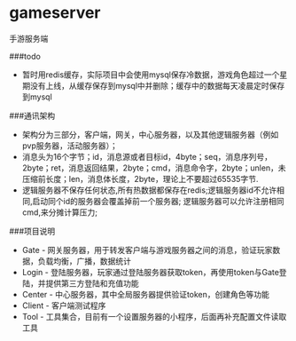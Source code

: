 # gameserver
手游服务端

###todo
* 暂时用redis缓存，实际项目中会使用mysql保存冷数据，游戏角色超过一个星期没有上线，从缓存保存到mysql中并删除；缓存中的数据每天凌晨定时保存到mysql

###通讯架构
* 架构分为三部分，客户端，网关，中心服务器，以及其他逻辑服务器（例如pvp服务器，活动服务器）；
* 消息头为16个字节；id，消息源或者目标id，4byte；seq，消息序列号，2byte；ret，消息返回结果，2byte；cmd，消息命令字，2byte；unlen，未压缩前长度；len，消息体长度，2byte，理论上不要超过65535字节.
* 逻辑服务器不保存任何状态,所有热数据都保存在redis;逻辑服务器id不允许相同,启动同个id的服务器会覆盖掉前一个服务器; 逻辑服务器可以允许注册相同cmd,来分摊计算压力;

###项目说明
* Gate - 网关服务器，用于转发客户端与游戏服务器之间的消息，验证玩家数据，负载均衡，广播，数据统计
* Login - 登陆服务器，玩家通过登陆服务器获取token，再使用token与Gate登陆，并提供第三方登陆和充值功能
* Center - 中心服务器，其中全局服务器提供验证token，创建角色等功能
* Client - 客户端测试程序
* Tool - 工具集合，目前有一个设置服务器的小程序，后面再补充配置文件读取工具
